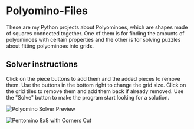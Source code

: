 # Polyomino-Files

These are my Python projects about Polyominoes, which are shapes made of squares connected together. One of them is for finding the amounts of polyominoes with certain properties and the other is for solving puzzles about fitting polyominoes into grids.

## Solver instructions

Click on the piece buttons to add them and the added pieces to remove them. Use the buttons in the bottom right to change the grid size. Click on the grid tiles to remove them and add them back if already removed. Use the "Solve" button to make the program start looking for a solution.

![Polyomino Solver Preview](https://github.com/Hivvery/Polyomino-Files/assets/130877981/8904753d-8093-44fb-88ce-8e16995d4379)

![Pentomino 8x8 with Corners Cut](https://github.com/Hivvery/Polyomino-Files/assets/130877981/9d8a82f3-747e-4a69-8372-d8a73d113d61)
